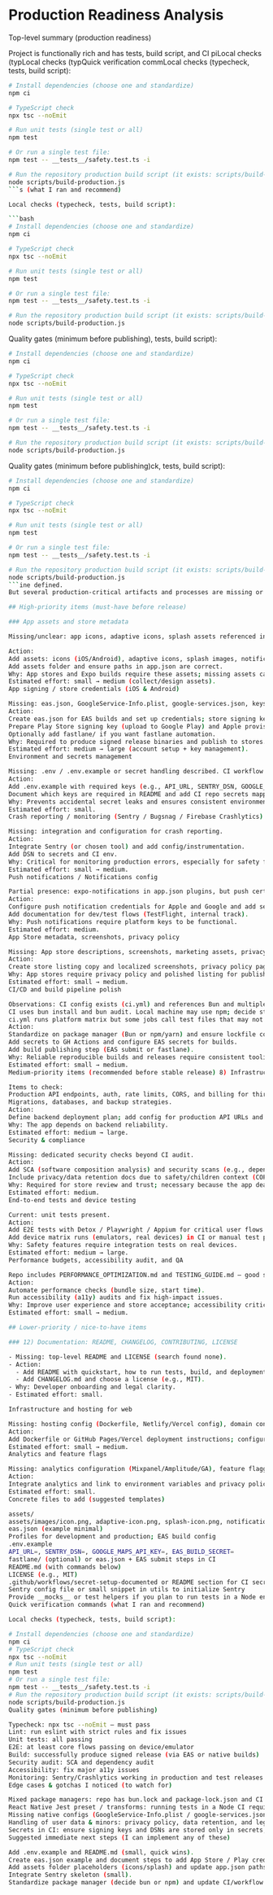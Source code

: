 # Production Readiness Analysis

Top-level summary (production readiness)

Project is functionally rich and has tests, build script, and CI piLocal checks (typLocal checks (typQuick verification commLocal checks (typecheck, tests, build script):

```bash
# Install dependencies (choose one and standardize)
npm ci

# TypeScript check
npx tsc --noEmit

# Run unit tests (single test or all)
npm test

# Or run a single test file:
npm test -- __tests__/safety.test.ts -i

# Run the repository production build script (it exists: scripts/build-production.js)
node scripts/build-production.js
```s (what I ran and recommend)

Local checks (typecheck, tests, build script):

```bash
# Install dependencies (choose one and standardize)
npm ci

# TypeScript check
npx tsc --noEmit

# Run unit tests (single test or all)
npm test

# Or run a single test file:
npm test -- __tests__/safety.test.ts -i

# Run the repository production build script (it exists: scripts/build-production.js)
node scripts/build-production.js
```

Quality gates (minimum before publishing), tests, build script):

```bash
# Install dependencies (choose one and standardize)
npm ci

# TypeScript check
npx tsc --noEmit

# Run unit tests (single test or all)
npm test

# Or run a single test file:
npm test -- __tests__/safety.test.ts -i

# Run the repository production build script (it exists: scripts/build-production.js)
node scripts/build-production.js
```

Quality gates (minimum before publishing)ck, tests, build script):

```bash
# Install dependencies (choose one and standardize)
npm ci

# TypeScript check
npx tsc --noEmit

# Run unit tests (single test or all)
npm test

# Or run a single test file:
npm test -- __tests__/safety.test.ts -i

# Run the repository production build script (it exists: scripts/build-production.js)
node scripts/build-production.js
```ine defined.
But several production-critical artifacts and processes are missing or incomplete. Below is a prioritized checklist with concrete actions, files to add/update, and rationale.

## High-priority items (must-have before release)

### App assets and store metadata

Missing/unclear: app icons, adaptive icons, splash assets referenced in app.json (e.g., ./assets/images/icon.png). I could not find an assets/ folder.

Action:
Add assets: icons (iOS/Android), adaptive icons, splash images, notification icons, favicon.
Add assets folder and ensure paths in app.json are correct.
Why: App stores and Expo builds require these assets; missing assets cause build failure or store rejections.
Estimated effort: small → medium (collect/design assets).
App signing / store credentials (iOS & Android)

Missing: eas.json, GoogleService-Info.plist, google-services.json, keystore, App Store Connect / Google Play credentials, and Fastlane config.
Action:
Create eas.json for EAS builds and set up credentials; store signing keys in secure secrets manager (GH Secrets / EAS secrets).
Prepare Play Store signing key (upload to Google Play) and Apple provisioning profiles & certificates.
Optionally add fastlane/ if you want fastlane automation.
Why: Required to produce signed release binaries and publish to stores.
Estimated effort: medium → large (account setup + key management).
Environment and secrets management

Missing: .env / .env.example or secret handling described. CI workflow references installs but not secrets.
Action:
Add .env.example with required keys (e.g., API_URL, SENTRY_DSN, GOOGLE_MAPS_API_KEY, ANALYTICS_KEY).
Document which keys are required in README and add CI repo secrets mapping (GitHub Actions secrets).
Why: Prevents accidental secret leaks and ensures consistent environments.
Estimated effort: small.
Crash reporting / monitoring (Sentry / Bugsnag / Firebase Crashlytics)

Missing: integration and configuration for crash reporting.
Action:
Integrate Sentry (or chosen tool) and add config/instrumentation.
Add DSN to secrets and CI env.
Why: Critical for monitoring production errors, especially for safety features.
Estimated effort: small → medium.
Push notifications / Notifications config

Partial presence: expo-notifications in app.json plugins, but push certificates/tokens and server key not present.
Action:
Configure push notification credentials for Apple and Google and add server key to backend or notification provider.
Add documentation for dev/test flows (TestFlight, internal track).
Why: Push notifications require platform keys to be functional.
Estimated effort: medium.
App Store metadata, screenshots, privacy policy

Missing: App store descriptions, screenshots, marketing assets, privacy policy link.
Action:
Create store listing copy and localized screenshots, privacy policy page (host or link).
Why: App stores require privacy policy and polished listing for publish.
Estimated effort: small → medium.
CI/CD and build pipeline polish

Observations: CI config exists (ci.yml) and references Bun and multiple jobs. A few issues:
CI uses bun install and bun audit. Local machine may use npm; decide standard package manager.
ci.yml runs platform matrix but some jobs call test files that may not exist (e.g., tests/errorHandling.test.ts). Confirm test coverage.
Action:
Standardize on package manager (Bun or npm/yarn) and ensure lockfile consistency.
Add secrets to GH Actions and configure EAS secrets for builds.
Add build publishing step (EAS submit or fastlane).
Why: Reliable reproducible builds and releases require consistent tooling in CI.
Estimated effort: small → medium.
Medium-priority items (recommended before stable release) 8) Infrastructure & backend readiness

Items to check:
Production API endpoints, auth, rate limits, CORS, and billing for third-party APIs.
Migrations, databases, and backup strategies.
Action:
Define backend deployment plan; add config for production API URLs and health checks.
Why: The app depends on backend reliability.
Estimated effort: medium → large.
Security & compliance

Missing: dedicated security checks beyond CI audit.
Action:
Add SCA (software composition analysis) and security scans (e.g., dependabot, OSS scan).
Include privacy/data retention docs due to safety/children context (COPPA/GDPR considerations).
Why: Required for store review and trust; necessary because the app deals with minors / safety features.
Estimated effort: medium.
End-to-end tests and device testing

Current: unit tests present.
Action:
Add E2E tests with Detox / Playwright / Appium for critical user flows (check-in, safe zone, emergency contact).
Add device matrix runs (emulators, real devices) in CI or manual test plan documented in TESTING_GUIDE.md.
Why: Safety features require integration tests on real devices.
Estimated effort: medium → large.
Performance budgets, accessibility audit, and QA

Repo includes PERFORMANCE_OPTIMIZATION.md and TESTING_GUIDE.md — good start.
Action:
Automate performance checks (bundle size, start time).
Run accessibility (a11y) audits and fix high-impact issues.
Why: Improve user experience and store acceptance; accessibility critical for families.
Estimated effort: small → medium.

## Lower-priority / nice-to-have items

### 12) Documentation: README, CHANGELOG, CONTRIBUTING, LICENSE

- Missing: top-level README and LICENSE (search found none).
- Action:
  - Add README with quickstart, how to run tests, build, and deployment instructions.
  - Add CHANGELOG.md and choose a license (e.g., MIT).
- Why: Developer onboarding and legal clarity.
- Estimated effort: small.

Infrastructure and hosting for web

Missing: hosting config (Dockerfile, Netlify/Vercel config), domain config, SSL/cdn setup.
Action:
Add Dockerfile or GitHub Pages/Vercel deployment instructions; configure CI to publish web build.
Estimated effort: small → medium.
Analytics and feature flags

Missing: analytics configuration (Mixpanel/Amplitude/GA), feature flagging (optional).
Action:
Integrate analytics and link to environment variables and privacy policy.
Estimated effort: small.
Concrete files to add (suggested templates)

assets/
assets/images/icon.png, adaptive-icon.png, splash-icon.png, notification_icon.png, favicon.png
eas.json (example minimal)
Profiles for development and production; EAS build config
.env.example
API_URL=, SENTRY_DSN=, GOOGLE_MAPS_API_KEY=, EAS_BUILD_SECRET=
fastlane/ (optional) or eas.json + EAS submit steps in CI
README.md (with commands below)
LICENSE (e.g., MIT)
.github/workflows/secret-setup-documented or README section for CI secrets
Sentry config file or small snippet in utils to initialize Sentry
Provide __mocks__ or test helpers if you plan to run tests in a Node environment (you already have a react-native mock).
Quick verification commands (what I ran and recommend)

Local checks (typecheck, tests, build script):

# Install dependencies (choose one and standardize)
npm ci
# TypeScript check
npx tsc --noEmit
# Run unit tests (single test or all)
npm test
# Or run a single test file:
npm test -- __tests__/safety.test.ts -i
# Run the repository production build script (it exists: scripts/build-production.js)
node scripts/build-production.js
Quality gates (minimum before publishing)

Typecheck: npx tsc --noEmit — must pass
Lint: run eslint with strict rules and fix issues
Unit tests: all passing
E2E: at least core flows passing on device/emulator
Build: successfully produce signed release (via EAS or native builds)
Security audit: SCA and dependency audit
Accessibility: fix major a11y issues
Monitoring: Sentry/Crashlytics working in production and test releases
Edge cases & gotchas I noticed (to watch for)

Mixed package managers: repo has bun.lock and package-lock.json and CI uses Bun; pick one to avoid inconsistent installs.
React Native Jest preset / transforms: running tests in a Node CI required the mocking/ts-jest approach — in RN build environments you should revert to RN preset and proper transforms.
Missing native configs (GoogleService-Info.plist / google-services.json) will break push/analytics builds.
Handling of user data & minors: privacy policy, data retention, and legal compliance must be explicit.
Secrets in CI: ensure signing keys and DSNs are stored only in secrets, never in repo.
Suggested immediate next steps (I can implement any of these)

Add .env.example and README.md (small, quick wins).
Create eas.json example and document steps to add App Store / Play credentials to CI (medium).
Add assets folder placeholders (icons/splash) and update app.json paths if necessary (small).
Integrate Sentry skeleton (small).
Standardize package manager (decide bun or npm) and update CI/workflow to match (small → medium).
